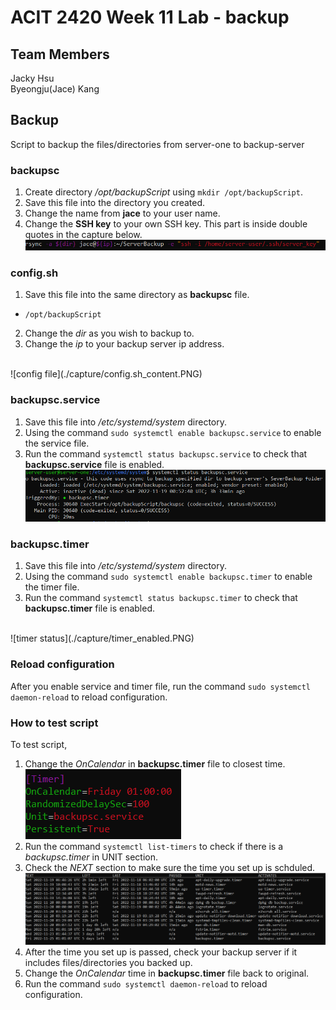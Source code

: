 # ACIT 2420 Week 11 Lab - backup

## Team Members
Jacky Hsu  
Byeongju(Jace) Kang

## Backup
Script to backup the files/directories from server-one to backup-server

### backupsc
1. Create directory */opt/backupScript* using `mkdir /opt/backupScript`.
2. Save this file into the directory you created.
3. Change the name from **jace** to your user name.
4. Change the **SSH key** to your own SSH key. This part is inside double quotes in the capture below.
![backupsc file username](./capture/backupsc_username.PNG)

### config.sh
1. Save this file into the same directory as **backupsc** file.
- `/opt/backupScript`
2. Change the *dir* as you wish to backup to.
3. Change the *ip* to your backup server ip address.  
<br />  
![config file](./capture/config.sh_content.PNG)

### backupsc.service
1. Save this file into */etc/systemd/system* directory.
2. Using the command `sudo systemctl enable backupsc.service` to enable the service file.
3. Run the command `systemctl status backupsc.service` to check that **backupsc.service** file is enabled.
![service status](./capture/service_enabled.PNG)

### backupsc.timer
1. Save this file into */etc/systemd/system* directory.
2. Using the command `sudo systemctl enable backupsc.timer` to enable the timer file.
3. Run the command `systemctl status backupsc.timer` to check that **backupsc.timer** file is enabled.
<br />
![timer status](./capture/timer_enabled.PNG)

### Reload configuration
After you enable service and timer file, 
run the command `sudo systemctl daemon-reload` to reload configuration.

### How to test script
To test script,
1. Change the *OnCalendar* in **backupsc.timer** file to closest time.  
![timer content](./capture/timer_content.PNG)
2. Run the command `systemctl list-timers` to check if there is a *backupsc.timer* in UNIT section.
3. Check the *NEXT* section to make sure the time you set up is schduled.
![list-timers](./capture/list-timers.PNG)
4. After the time you set up is passed, check your backup server if it includes files/directories you backed up.
5. Change the *OnCalendar* time in **backupsc.timer** file back to original.
6. Run the command `sudo systemctl daemon-reload` to reload configuration.
